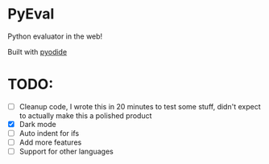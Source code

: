 # PyEval
Python evaluator in the web!

Built with [pyodide](https://pyodide.org/)

# TODO:
- [ ] Cleanup code, I wrote this in 20 minutes to test some stuff, didn't expect to actually make this a polished product
- [x] Dark mode
- [ ] Auto indent for ifs
- [ ] Add more features
- [ ] Support for other languages
